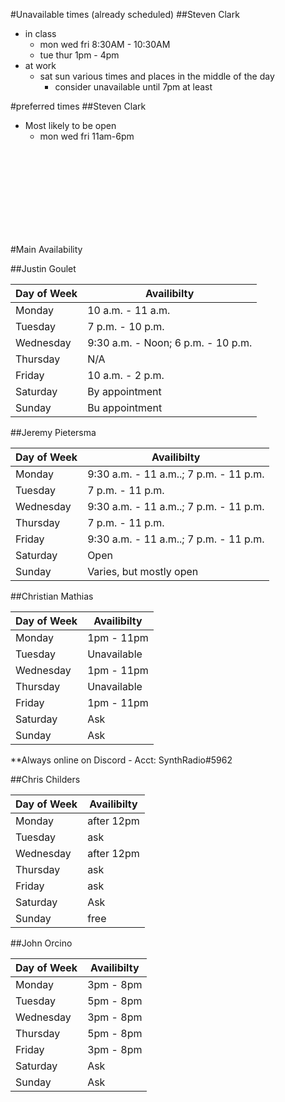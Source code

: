 #Unavailable times (already scheduled)
##Steven Clark
- in class
  - mon wed fri 8:30AM - 10:30AM
  - tue thur 1pm - 4pm
- at work
  - sat sun various times and places in the middle of the day
    - consider unavailable until 7pm at least

#preferred times
##Steven Clark
- Most likely to be open
  - mon wed fri 11am-6pm


<br><br><br><br><br><br><br><br>

#Main Availability


##Justin Goulet

|Day of Week | Availibilty|
|---|---|
|Monday|	10 a.m. - 11 a.m.|
|Tuesday|	7 p.m. - 10 p.m.|
|Wednesday|	9:30 a.m. - Noon; 6 p.m. - 10 p.m.|
|Thursday|	N/A|
|Friday|	10 a.m. - 2 p.m.|
|Saturday|	By appointment|
|Sunday|	Bu appointment|


##Jeremy Pietersma

|Day of Week | Availibilty|
|---|---|
|Monday|	9:30 a.m. - 11 a.m..; 7 p.m. - 11 p.m.|
|Tuesday|	7 p.m. - 11 p.m.|
|Wednesday|	9:30 a.m. - 11 a.m..; 7 p.m. - 11 p.m.|
|Thursday|7 p.m. - 11 p.m.|
|Friday|	9:30 a.m. - 11 a.m..; 7 p.m. - 11 p.m.|
|Saturday|	Open|
|Sunday|	Varies, but mostly open|

##Christian Mathias

|Day of Week | Availibilty|
|---|---|
|Monday|	1pm - 11pm|
|Tuesday|	Unavailable|
|Wednesday|	1pm - 11pm|
|Thursday|	Unavailable|
|Friday|	1pm - 11pm|
|Saturday|  Ask|
|Sunday|	Ask|
**Always online on Discord - Acct: SynthRadio#5962

##Chris Childers

|Day of Week | Availibilty|
|---|---|
|Monday|	after 12pm|
|Tuesday|	ask|
|Wednesday|	after 12pm|
|Thursday|	ask|
|Friday|	ask|
|Saturday|  Ask|
|Sunday|	free|


##John Orcino

|Day of Week | Availibilty|
|---|---|
|Monday|	3pm - 8pm|
|Tuesday|	5pm - 8pm|
|Wednesday|	3pm - 8pm|
|Thursday|	5pm - 8pm|
|Friday|	3pm - 8pm|
|Saturday|  Ask|
|Sunday|	Ask|
